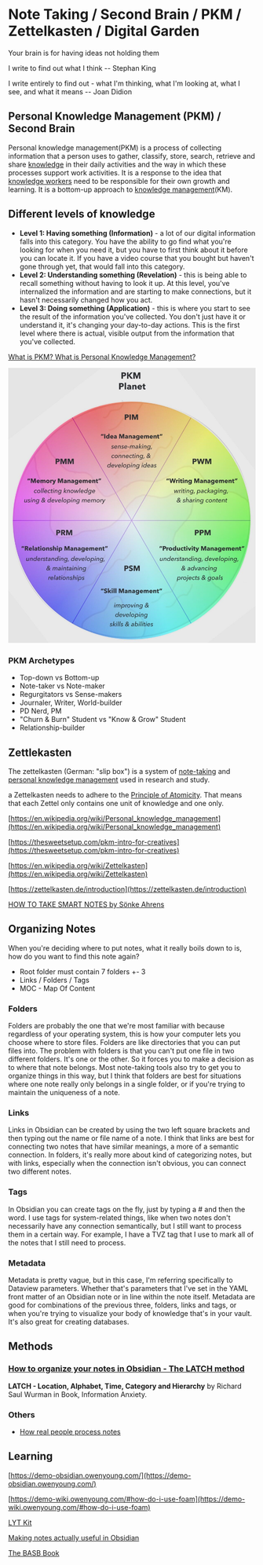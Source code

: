 # Note Taking / Second Brain / PKM / Zettelkasten / Digital Garden

Your brain is for having ideas not holding them

I write to find out what I think -- Stephan King

I write entirely to find out - what I'm thinking, what I'm looking at, what I see, and what it means -- Joan Didion

## Personal Knowledge Management (PKM) / Second Brain

Personal knowledge management(PKM) is a process of collecting information that a person uses to gather, classify, store, search, retrieve and share [knowledge](https://en.wikipedia.org/wiki/Knowledge) in their daily activities and the way in which these processes support work activities. It is a response to the idea that [knowledge workers](https://en.wikipedia.org/wiki/Knowledge_worker) need to be responsible for their own growth and learning. It is a bottom-up approach to [knowledge management](https://en.wikipedia.org/wiki/Knowledge_management)(KM).

## Different levels of knowledge

- **Level 1: Having something (Information)** - a lot of our digital information falls into this category. You have the ability to go find what you're looking for when you need it, but you have to first think about it before you can locate it. If you have a video course that you bought but haven't gone through yet, that would fall into this category.
- **Level 2: Understanding something (Revelation)** - this is being able to recall something without having to look it up. At this level, you've internalized the information and are starting to make connections, but it hasn't necessarily changed how you act.
- **Level 3: Doing something (Application)** - this is where you start to see the result of the information you've collected. You don't just have it or understand it, it's changing your day-to-day actions. This is the first level where there is actual, visible output from the information that you've collected.

[What is PKM? What is Personal Knowledge Management?](https://www.youtube.com/watch?v=Q2WBHyqRsxA)

![image](../../media/DevOps-IDEs-Obsidian-Note-Taking-Second-Brain-image1.jpg)

### PKM Archetypes

- Top-down vs Bottom-up
- Note-taker vs Note-maker
- Regurgitators vs Sense-makers
- Journaler, Writer, World-builder
- PD Nerd, PM
- "Churn & Burn" Student vs "Know & Grow" Student
- Relationship-builder

## Zettlekasten

The zettelkasten (German: "slip box") is a system of [note-taking](https://en.wikipedia.org/wiki/Note-taking) and [personal knowledge management](https://en.wikipedia.org/wiki/Personal_knowledge_management) used in research and study.

a Zettelkasten needs to adhere to the [Principle of Atomicity](https://zettelkasten.de/posts/create-zettel-from-reading-notes/). That means that each Zettel only contains one unit of knowledge and one only.

[https://en.wikipedia.org/wiki/Personal_knowledge_management](https://en.wikipedia.org/wiki/Personal_knowledge_management)

[https://thesweetsetup.com/pkm-intro-for-creatives](https://thesweetsetup.com/pkm-intro-for-creatives)

[https://en.wikipedia.org/wiki/Zettelkasten](https://en.wikipedia.org/wiki/Zettelkasten)

[https://zettelkasten.de/introduction](https://zettelkasten.de/introduction)

[HOW TO TAKE SMART NOTES by Sönke Ahrens](../../book-summaries/how-to-take-smart-notes)

## Organizing Notes

When you're deciding where to put notes, what it really boils down to is, how do you want to find this note again?

- Root folder must contain 7 folders +- 3
- Links / Folders / Tags
- MOC - Map Of Content

### Folders

Folders are probably the one that we're most familiar with because regardless of your operating system, this is how your computer lets you choose where to store files. Folders are like directories that you can put files into. The problem with folders is that you can't put one file in two different folders. It's one or the other. So it forces you to make a decision as to where that note belongs. Most note-taking tools also try to get you to organize things in this way, but I think that folders are best for situations where one note really only belongs in a single folder, or if you're trying to maintain the uniqueness of a note.

### Links

Links in Obsidian can be created by using the two left square brackets and then typing out the name or file name of a note. I think that links are best for connecting two notes that have similar meanings, a more of a semantic connection. In folders, it's really more about kind of categorizing notes, but with links, especially when the connection isn't obvious, you can connect two different notes.

### Tags

In Obsidian you can create tags on the fly, just by typing a # and then the word. I use tags for system-related things, like when two notes don't necessarily have any connection semantically, but I still want to process them in a certain way. For example, I have a TVZ tag that I use to mark all of the notes that I still need to process.

### Metadata

Metadata is pretty vague, but in this case, I'm referring specifically to Dataview parameters. Whether that's parameters that I've set in the YAML front matter of an Obsidian note or in line within the note itself. Metadata are good for combinations of the previous three, folders, links and tags, or when you're trying to visualize your body of knowledge that's in your vault. It's also great for creating databases.

## Methods

### [How to organize your notes in Obsidian - The LATCH method](https://www.youtube.com/watch?v=vS-b_RUtL1A)

**LATCH - Location, Alphabet, Time, Category and Hierarchy** by Richard Saul Wurman in Book, Information Anxiety.

### Others

- [How real people process notes](https://www.youtube.com/watch?v=6Bbj7xYj3Bc)

## Learning

[https://demo-obsidian.owenyoung.com/](https://demo-obsidian.owenyoung.com/)

[https://demo-wiki.owenyoung.com/#how-do-i-use-foam](https://demo-wiki.owenyoung.com/#how-do-i-use-foam)

[LYT Kit](https://www.youtube.com/playlist?list=PL3NaIVgSlAVK6CQspGUYsbVF-EIGYuyth)

[Making notes actually useful in Obsidian](https://www.youtube.com/watch?v=v7BbraqevMg)

[The BASB Book](https://www.buildingasecondbrain.com/book)
